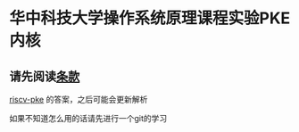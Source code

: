 # 华中科技大学操作系统**原理课程**实验PKE内核

## **请先阅读[条款](LICENSE)**

[riscv-pke](https://gitee.com/hustos/riscv-pke/) 的答案，之后可能会更新解析

如果不知道怎么用的话请先进行一个git的学习
